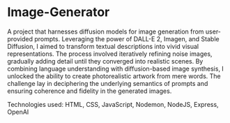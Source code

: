 # Image-Generator

A project that harnesses diffusion models for image generation from user-provided prompts. Leveraging the power of DALL-E 2, Imagen, and Stable Diffusion, I aimed to transform textual descriptions into vivid visual representations. The process involved iteratively refining noise images, gradually adding detail until they converged into realistic scenes. By combining language understanding with diffusion-based image synthesis, I unlocked the ability to create photorealistic artwork from mere words. The challenge lay in deciphering the underlying semantics of prompts and ensuring coherence and fidelity in the generated images.

Technologies used: HTML, CSS, JavaScript, Nodemon, NodeJS, Express, OpenAI
